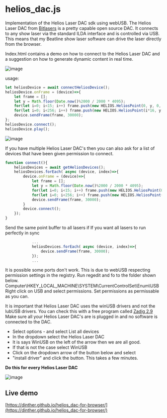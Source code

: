 # helios_dac.js
Implementation of the Helios Laser DAC sdk using webUSB.
The Helios Laser DAC from [Bitlasers](https://bitlasers.com/helios-laser-dac/) is a pretty capable open source DAC. It connects to any show laser via the standard ILDA interface and is controlled via USB.
This means that my Beatline show laser software can drive the laser directly from the browser.

Index.html contains a demo on how to connect to the Helios Laser DAC and a suggestion on how to generate dynamic content in real time.

![image](https://github.com/user-attachments/assets/54e4564c-f133-4fc2-a1df-98a825b34db1)


usage:
```javascript
let heliosDevice = await connectHeliosDevice();
heliosDevice.onFrame = (device)=>{
    let frame = [];
    let y = Math.floor(Date.now()%2000 / 2000 * 4095);
    for(let i=0; i<15; i++) frame.push(new HELIOS.HeliosPoint(0, y, 0, 0, 0));          //  Blanking points
    for(let i=0; i<256; i++) frame.push(new HELIOS.HeliosPoint(i*16, y, 255-i, i, 0));  //  Line
    device.sendFrame(frame, 30000);
};
heliosDevice.connect();
heliosDevice.play();
```

![image](https://github.com/user-attachments/assets/0b238368-ff38-4e4f-81e3-a992daecb223)

If you have multiple Helios Laser DAC's then you can also ask for a list of devices that have been given permission to connect.
```javascript
function connect(){
    heliosDevices = await getHeliosDevices();
    heliosDevices.forEach( async (device, index)=>{
        device.onFrame = (device)=>{
            let frame = [];
            let y = Math.floor(Date.now()%2000 / 2000 * 4095);
            for(let i=0; i<15; i++) frame.push(new HELIOS.HeliosPoint(0, y, 0, 0, 0));          //  Blanking points
            for(let i=0; i<256; i++) frame.push(new HELIOS.HeliosPoint(i*16, y, 255-i, i, 0));  //  Line
            device.sendFrame(frame, 30000);
        }
        device.connect();
    });
}
```

Send the same point buffer to all lasers if If you want all lasers to run perfectly in sync
```javascript
            ...
            heliosDevices.forEach( async (device, index)=>{
                device.sendFrame(frame, 30000);
            });
            ...
```

It is possible some ports don't work. This is due to webUSB respecting permission settings in the registry.
Run regedit and fo to the folder shown below.
Computer\HKEY_LOCAL_MACHINE\SYSTEM\CurrentControlSet\Enum\USB
Right click on USB and select permissions. Set permissions as permissable as you can.

It is important that Helios Laser DAC uses the winUSB drivers and not the lubUSB drivers.
You can check this with a free program called [Zadig 2.9](https://zadig.akeo.ie/)
Make sure all your Helios Laser DAC's are is plugged in and no software is connected to the DAC.

- Select options - and select List all devices
- In the dropdown select the Helios Laser DAC
- It is says WinUSB on the left of the arrow then we are all good.
- If that is not the case select WinUSB
- Click on the dropdown arrow of the button below and select
- "install driver" and click the button. This takes a few minutes.

**Do this for every Helios Laser DAC**

![image](https://github.com/user-attachments/assets/33503be4-0681-455f-b423-010080ccb1b2)

 
## Live demo
[https://dinther.github.io/helios_dac-for-browser/](https://dinther.github.io/helios_dac-for-browser/)


